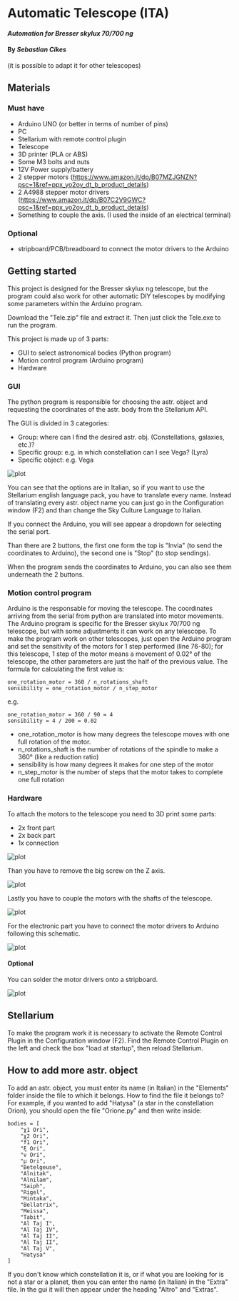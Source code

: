 # Automatic Telescope (ITA)

#### _Automation for Bresser skylux 70/700 ng_
#### By _**Sebastian Cikes**_
(it is possible to adapt it for other telescopes)

## Materials
### Must have
* Arduino UNO (or better in terms of number of pins)
* PC
* Stellarium with remote control plugin
* Telescope
* 3D printer (PLA or ABS)
* Some M3 bolts and nuts
* 12V Power supply/battery
* 2 stepper motors (https://www.amazon.it/dp/B07MZJGNZN?psc=1&ref=ppx_yo2ov_dt_b_product_details)
* 2 A4988 stepper motor drivers (https://www.amazon.it/dp/B07C2V9GWC?psc=1&ref=ppx_yo2ov_dt_b_product_details)
* Something to couple the axis. (I used the inside of an electrical terminal)

### Optional
* stripboard/PCB/breadboard to connect the motor drivers to the Arduino

## Getting started
This project is designed for the Bresser skylux ng telescope, but the program could also work for other automatic DIY telescopes by modifying some parameters within the Arduino program.

Download the "Tele.zip" file and extract it. Then just click the Tele.exe to run the program.

This project is made up of 3 parts:
* GUI to select astronomical bodies (Python program)
* Motion control program (Arduino program)
* Hardware

### GUI
The python program is responsible for choosing the astr. object and requesting the coordinates of the astr. body from the Stellarium API.

The GUI is divided in 3 categories:
* Group: where can I find the desired astr. obj. (Constellations, galaxies, etc.)?
* Specific group: e.g. in which constellation can I see Vega? (Lyra)
* Specific object: e.g. Vega

![plot](./Img/GUI.png)

You can see that the options are in Italian, so if you want to use the Stellarium english language pack, you have to translate every name.
Instead of translating every astr. object name you can just go in the Configuration window (F2) and than change the Sky Culture Language to Italian.

If you connect the Arduino, you will see appear a dropdown for selecting the serial port.

Than there are 2 buttons, the first one form the top is "Invia" (to send the coordinates to Arduino), the second one is "Stop" (to stop sendings).

When the program sends the coordinates to Arduino, you can also see them underneath the 2 buttons.

### Motion control program
Arduino is the responsable for moving the telescope.
The coordinates arriving from the serial from python are translated into motor movements.
The Arduino program is specific for the Bresser skylux 70/700 ng telescope, but with some adjustments it can work on any telescope.
To make the program work on other telescopes, just open the Arduino program and set the sensitivity of the motors for 1 step performed (line 76-80);
for this telescope, 1 step of the motor means a movement of 0.02° of the telescope, the other parameters are just the half of the previous value.
The formula for calculating the first value is:
```
one_rotation_motor = 360 / n_rotations_shaft
sensibility = one_rotation_motor / n_step_motor
```
e.g.
```
one_rotation_motor = 360 / 90 = 4
sensibility = 4 / 200 = 0.02
```
* one_rotation_motor is how many degrees the telescope moves with one full rotation of the motor.
* n_rotations_shaft is the number of rotations of the spindle to make a 360° (like a reduction ratio)
* sensibility is how many degrees it makes for one step of the motor
* n_step_motor is the number of steps that the motor takes to complete one full rotation

### Hardware
To attach the motors to the telescope you need to 3D print some parts:
* 2x front part
* 2x back part
* 1x connection

![plot](./Img/Parts.jpeg?raw=true)

Than you have to remove the big screw on the Z axis.

![plot](./Img/Remove.jpeg?raw=true)

Lastly you have to couple the motors with the shafts of the telescope.

![plot](./Img/Coupler.jpeg?raw=true)

For the electronic part you have to connect the motor drivers to Arduino following this schematic.

![plot](./Img/Scheme.png)

#### Optional
You can solder the motor drivers onto a stripboard.

![plot](./Img/Electronics.jpeg?raw=true)

## Stellarium
To make the program work it is necessary to activate the Remote Control Plugin in the Configuration window (F2).
Find the Remote Control Plugin on the left and check the box "load at startup", then reload Stellarium.

## How to add more astr. object
To add an astr. object, you must enter its name (in Italian) in the "Elements" folder inside the file to which it belongs.
How to find the file it belongs to? For example, if you wanted to add "Hatysa" (a star in the constellation Orion), you should open the file "Orione.py" and then write inside:
```
bodies = [
    "χ1 Ori",
    "χ2 Ori",
    "f1 Ori",
    "ξ Ori",
    "ν Ori",
    "μ Ori",
    "Betelgeuse",
    "Alnitak",
    "Alnilam",
    "Saiph",
    "Rigel",
    "Mintaka",
    "Bellatrix",
    "Meissa",
    "Tabit",
    "Al Taj I",
    "Al Taj IV",
    "Al Taj II",
    "Al Taj II",
    "Al Taj V",
    "Hatysa"
]
```

If you don't know which constellation it is, or if what you are looking for is not a star or a planet, then you can enter the name (in Italian) in the "Extra" file.
In the gui it will then appear under the heading "Altro" and "Extras".
